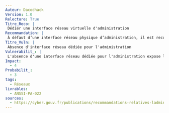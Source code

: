 ```yaml
---
Auteur: Dacodhack
Version: 1.0
Relecture: True
Titre_Reco: |
 Dédier une interface réseau virtuelle d'administration
Recommandation: |
 À défaut d’une interface réseau physique d’administration, il est recommandé de dédier une interface réseau virtuelle d’administration sur les ressources administrées. Les mêmes pré-requis que R18 s’appliquent.
Titre_Vuln: |
 Absence d'interface réseau dédiée pour l'administration
Vulnerabilit_: |
 L'absence d'une interface réseau dédiée pour l'administration expose le SI à des risques de mélange de flux, augmentant ainsi la surface d'attaque et le risque de compromission des ressources administrées. Une mauvaise isolation des flux administratifs peut également compromettre la confidentialité et l'intégrité des données critiques.
Impact: 
  - 4
Probabilit_:
  - 3
tags:
  - Réseaux
livrables:
  - ANSSI-PA-022
sources:
  - https://cyber.gouv.fr/publications/recommandations-relatives-ladministration-securisee-des-si
---
```


